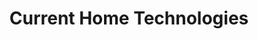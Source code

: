 ---
title: "Current Home Technologies"
url: /vancouver/current-home-technologies/
shop: electronics
---